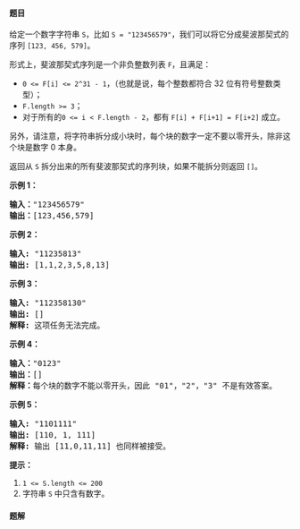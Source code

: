 #### 题目
<p>给定一个数字字符串 <code>S</code>，比如 <code>S = &quot;123456579&quot;</code>，我们可以将它分成斐波那契式的序列 <code>[123, 456, 579]</code>。</p>

<p>形式上，斐波那契式序列是一个非负整数列表 <code>F</code>，且满足：</p>

<ul>
	<li><code>0 &lt;= F[i] &lt;= 2^31 - 1</code>，（也就是说，每个整数都符合 32 位有符号整数类型）；</li>
	<li><code>F.length &gt;= 3</code>；</li>
	<li>对于所有的<code>0 &lt;= i &lt; F.length - 2</code>，都有 <code>F[i] + F[i+1] = F[i+2]</code> 成立。</li>
</ul>

<p>另外，请注意，将字符串拆分成小块时，每个块的数字一定不要以零开头，除非这个块是数字 0 本身。</p>

<p>返回从 <code>S</code> 拆分出来的所有斐波那契式的序列块，如果不能拆分则返回 <code>[]</code>。</p>

<p><strong>示例 1：</strong></p>

<pre><strong>输入：</strong>&quot;123456579&quot;
<strong>输出：</strong>[123,456,579]
</pre>

<p><strong>示例 2：</strong></p>

<pre><strong>输入: </strong>&quot;11235813&quot;
<strong>输出: </strong>[1,1,2,3,5,8,13]
</pre>

<p><strong>示例 3：</strong></p>

<pre><strong>输入: </strong>&quot;112358130&quot;
<strong>输出: </strong>[]
<strong>解释: </strong>这项任务无法完成。
</pre>

<p><strong>示例 4：</strong></p>

<pre><strong>输入：</strong>&quot;0123&quot;
<strong>输出：</strong>[]
<strong>解释：</strong>每个块的数字不能以零开头，因此 &quot;01&quot;，&quot;2&quot;，&quot;3&quot; 不是有效答案。
</pre>

<p><strong>示例 5：</strong></p>

<pre><strong>输入: </strong>&quot;1101111&quot;
<strong>输出: </strong>[110, 1, 111]
<strong>解释: </strong>输出 [11,0,11,11] 也同样被接受。
</pre>

<p><strong>提示：</strong></p>

<ol>
	<li><code>1 &lt;= S.length&nbsp;&lt;= 200</code></li>
	<li>字符串 <code>S</code> 中只含有数字。</li>
</ol>


 #### 题解